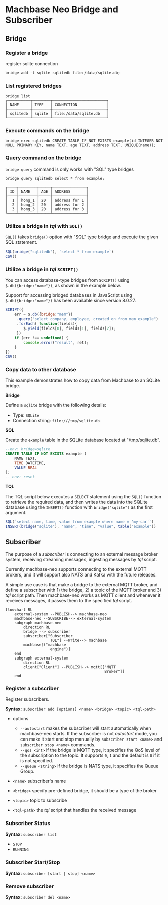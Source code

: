 # Machbase Neo Bridge and Subscriber

## Bridge

### Register a bridge

register sqlite connection

```
bridge add -t sqlite sqlitedb file:/data/sqlite.db;
```

### List registered bridges

```
bridge list
┌──────────┬────────┬────────────────────────┐
│ NAME     │ TYPE   │ CONNECTION             │
├──────────┼────────┼────────────────────────┤
│ sqlitedb │ sqlite │ file:/data/sqlite.db   │
└──────────┴────────┴────────────────────────┘
```

### Execute commands on the bridge

```
bridge exec sqlitedb CREATE TABLE IF NOT EXISTS example(id INTEGER NOT NULL PRIMARY KEY, name TEXT, age TEXT, address TEXT, UNIQUE(name));
```

### Query command on the bridge

`bridge query` command is only works with "SQL" type bridges

```
bridge query sqlitedb select * from example;

┌────┬────────┬─────┬───────────────┐
│ ID │ NAME   │ AGE │ ADDRESS       │
├────┼────────┼─────┼───────────────┤
│  1 │ hong_1 │ 20  │ address for 1 │
│  2 │ hong_2 │ 20  │ address for 2 │
│  3 │ hong_3 │ 20  │ address for 3 │
└────┴────────┴─────┴───────────────┘
```

### Utilize a bridge in *tql* with `SQL()`

`SQL()` takes `bridge()` option with "SQL" type bridge and execute the given SQL statement.

```js
SQL(bridge("sqlitedb"), `select * from example`)
CSV()
```

### Utilize a bridge in *tql* `SCRIPT()`

You can access database-type bridges from `SCRIPT()` using `$.db({bridge:"name"})`, as shown in the example below.

Support for accessing bridged databases in JavaScript using `$.db({bridge:"name"})` has been available since version 8.0.27.

```js
SCRIPT({
    err = $.db({bridge:"mem"})
     .query("select company, employee, created_on from mem_example")
     .forEach( function(fields){
        $.yield(fields[0], fields[1], fields[2]);
     })
    if (err !== undefined) {
        console.error("result", ret);
    }
})
CSV()
```

### Copy data to other database

This example demonstrates how to copy data from Machbase to an SQLite bridge.

**Bridge**

Define a `sqlite` bridge with the following details:

- Type: `SQLite`
- Connection string: `file:///tmp/sqlite.db`

**SQL**

Create the `example` table in the SQLite database located at "/tmp/sqlite.db".

```sql
--env: bridge=sqlite
CREATE TABLE IF NOT EXISTS example (
    NAME TEXT,
    TIME DATETIME,
    VALUE REAL
);
-- env: reset
```

**TQL**

The TQL script below executes a `SELECT` statement using the `SQL()` function to retrieve the required data, and then writes the data into the SQLite database using the `INSERT()` function with `bridge("sqlite")` as the first argument.

```js
SQL(`select name, time, value from example where name = 'my-car'`)
INSERT(bridge("sqlite"), "name", "time", "value", table("example"))
```

## Subscriber

The purpose of a *subscriber* is connecting to an external message broker system, receiving streaming messages, ingesting messages by *tql* script.

Currently machbase-neo supports connecting to the external MQTT brokers, and it will support also NATS and Kafka with the future releases.

A simple use case is that make a bridge to the external MQTT broker, and define a subscriber with 1) the bridge, 2) a topic of the MQTT broker and 3) *tql* script path. Then machbase-neo works as MQTT client and whenever it receives messages, it passes them to the specified *tql* script.

```mermaid
flowchart RL
    external-system --PUBLISH--> machbase-neo
    machbase-neo --SUBSCRIBE--> external-system
    subgraph machbase-neo
        direction RL
        bridge --> subscriber
        subscriber["Subscriber
                    TQL"] --Write--> machbase
        machbase[("machbase
                    engine")]
    end
    subgraph external-system
        direction RL
        client["Client"] --PUBLISH--> mqtt[["MQTT
                                            Broker"]]
    end
```

### Register a subscriber

Register subscribers.

**Syntax:** `subscriber add [options] <name> <bridge> <topic> <tql-path>`

- options
    - `--autostart` makes the subscriber will start automatically when machbase-neo starts. If the subscriber is not *autostart* mode, you can make it start and stop manually by `subscriber start <name>` and `subscriber stop <name>` commands.
    - `--qos <int>` if the bridge is MQTT type, it specifies the QoS level of the subscription to the topic. It supports `0`, `1` and the default is `0` if it is not specified.
    - `--queue <string>` if the bridge is NATS type, it specifies the Queue Group.

- `<name>` subscriber's name
- `<bridge>` specify pre-defined bridge, it should be a type of the broker
- `<topic>` topic to subscribe
- `<tql-path>` the *tql* script that handles the received message

### Subscriber Status

**Syntax:** `subscriber list`

- `STOP`
- `RUNNING`

### Subscriber Start/Stop

**Syntax:** `subscriber [start | stop] <name>`

### Remove subscriber

**Syntax:** `subscriber del <name>`